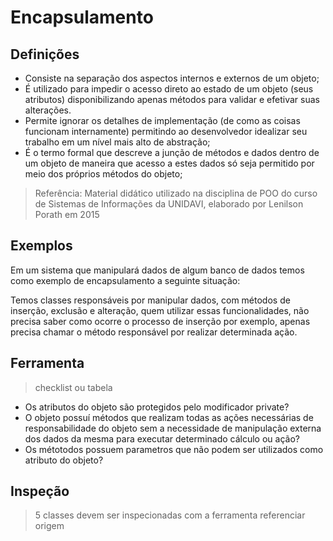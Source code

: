 # Encapsulamento

## Definições

- Consiste na separação dos aspectos internos e externos de um objeto;
- É utilizado para impedir o acesso direto ao estado de um objeto (seus atributos) disponibilizando apenas métodos para validar e efetivar suas alterações.
- Permite ignorar os detalhes de implementação (de como as coisas funcionam internamente) permitindo ao desenvolvedor idealizar seu trabalho em um nível mais alto de abstração;
- É o termo formal que descreve a junção de métodos e dados dentro de um objeto de maneira que acesso a estes dados só seja permitido por meio dos próprios métodos do objeto;

>Referência: Material didático utilizado na disciplina de POO do curso de Sistemas de Informações da UNIDAVI, elaborado por Lenilson Porath em 2015 


## Exemplos

Em um sistema que manipulará dados de algum banco de dados
temos como exemplo de encapsulamento a seguinte situação:

Temos classes responsáveis por manipular dados, com métodos de inserção,
exclusão e alteração, quem utilizar essas funcionalidades, não precisa saber
como ocorre o processo de inserção por exemplo, apenas precisa chamar o método
responsável por realizar determinada ação.


## Ferramenta
> checklist ou tabela

- Os atributos do objeto são protegidos pelo modificador private?
- O objeto possuí métodos que realizam todas as ações necessárias de 
responsabilidade do objeto sem a necessidade de manipulação externa dos dados 
da mesma para executar determinado cálculo ou ação?
- Os métotodos possuem parametros que não podem ser utilizados como atributo do objeto?

## Inspeção
> 5 classes devem ser inspecionadas com a ferramenta
> referenciar origem

